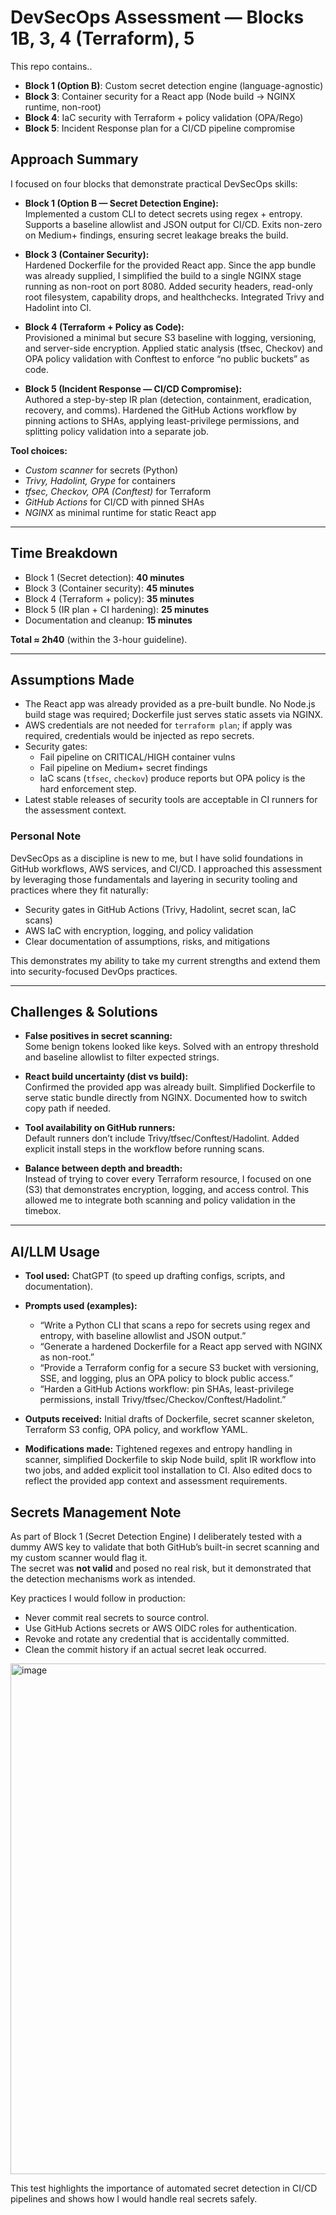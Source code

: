 # DevSecOps Assessment — Blocks 1B, 3, 4 (Terraform), 5

This repo contains..

- **Block 1 (Option B)**: Custom secret detection engine (language-agnostic)
- **Block 3**: Container security for a React app (Node build -> NGINX runtime, non-root)
- **Block 4**: IaC security with Terraform + policy validation (OPA/Rego)
- **Block 5**: Incident Response plan for a CI/CD pipeline compromise
## Approach Summary
I focused on four blocks that demonstrate practical DevSecOps skills:

- **Block 1 (Option B — Secret Detection Engine):**  
  Implemented a custom CLI to detect secrets using regex + entropy. Supports a baseline allowlist and JSON output for CI/CD. Exits non-zero on Medium+ findings, ensuring secret leakage breaks the build.

- **Block 3 (Container Security):**  
  Hardened Dockerfile for the provided React app. Since the app bundle was already supplied, I simplified the build to a single NGINX stage running as non-root on port 8080. Added security headers, read-only root filesystem, capability drops, and healthchecks. Integrated Trivy and Hadolint into CI.

- **Block 4 (Terraform + Policy as Code):**  
  Provisioned a minimal but secure S3 baseline with logging, versioning, and server-side encryption. Applied static analysis (tfsec, Checkov) and OPA policy validation with Conftest to enforce “no public buckets” as code.

- **Block 5 (Incident Response — CI/CD Compromise):**  
  Authored a step-by-step IR plan (detection, containment, eradication, recovery, and comms). Hardened the GitHub Actions workflow by pinning actions to SHAs, applying least-privilege permissions, and splitting policy validation into a separate job.

**Tool choices:**  
- *Custom scanner* for secrets (Python)  
- *Trivy, Hadolint, Grype* for containers  
- *tfsec, Checkov, OPA (Conftest)* for Terraform  
- *GitHub Actions* for CI/CD with pinned SHAs  
- *NGINX* as minimal runtime for static React app  

---

## Time Breakdown
- Block 1 (Secret detection): **40 minutes**  
- Block 3 (Container security): **45 minutes**  
- Block 4 (Terraform + policy): **35 minutes**  
- Block 5 (IR plan + CI hardening): **25 minutes**  
- Documentation and cleanup: **15 minutes**  

**Total ≈ 2h40** (within the 3-hour guideline).

---

## Assumptions Made
- The React app was already provided as a pre-built bundle. No Node.js build stage was required; Dockerfile just serves static assets via NGINX.  
- AWS credentials are not needed for `terraform plan`; if apply was required, credentials would be injected as repo secrets.  
- Security gates:  
  - Fail pipeline on CRITICAL/HIGH container vulns  
  - Fail pipeline on Medium+ secret findings  
  - IaC scans (`tfsec`, `checkov`) produce reports but OPA policy is the hard enforcement step.  
- Latest stable releases of security tools are acceptable in CI runners for the assessment context.
### Personal Note
DevSecOps as a discipline is new to me, but I have solid foundations in GitHub workflows, AWS services, and CI/CD. I approached this assessment by leveraging those fundamentals and layering in security tooling and practices where they fit naturally:
- Security gates in GitHub Actions (Trivy, Hadolint, secret scan, IaC scans)
- AWS IaC with encryption, logging, and policy validation
- Clear documentation of assumptions, risks, and mitigations

This demonstrates my ability to take my current strengths and extend them into security-focused DevOps practices.

---

## Challenges & Solutions
- **False positives in secret scanning:**  
  Some benign tokens looked like keys. Solved with an entropy threshold and baseline allowlist to filter expected strings.  

- **React build uncertainty (dist vs build):**  
  Confirmed the provided app was already built. Simplified Dockerfile to serve static bundle directly from NGINX. Documented how to switch copy path if needed.  

- **Tool availability on GitHub runners:**  
  Default runners don’t include Trivy/tfsec/Conftest/Hadolint. Added explicit install steps in the workflow before running scans.  

- **Balance between depth and breadth:**  
  Instead of trying to cover every Terraform resource, I focused on one (S3) that demonstrates encryption, logging, and access control. This allowed me to integrate both scanning and policy validation in the timebox.

---

## AI/LLM Usage
- **Tool used:** ChatGPT (to speed up drafting configs, scripts, and documentation).  
- **Prompts used (examples):**  
  - “Write a Python CLI that scans a repo for secrets using regex and entropy, with baseline allowlist and JSON output.”  
  - “Generate a hardened Dockerfile for a React app served with NGINX as non-root.”  
  - “Provide a Terraform config for a secure S3 bucket with versioning, SSE, and logging, plus an OPA policy to block public access.”  
  - “Harden a GitHub Actions workflow: pin SHAs, least-privilege permissions, install Trivy/tfsec/Checkov/Conftest/Hadolint.”  

- **Outputs received:** Initial drafts of Dockerfile, secret scanner skeleton, Terraform S3 config, OPA policy, and workflow YAML.  
- **Modifications made:** Tightened regexes and entropy handling in scanner, simplified Dockerfile to skip Node build, split IR workflow into two jobs, and added explicit tool installation to CI. Also edited docs to reflect the provided app context and assessment requirements.

## Secrets Management Note

As part of Block 1 (Secret Detection Engine) I deliberately tested with a dummy AWS key to validate that both GitHub’s built-in secret scanning and my custom scanner would flag it.  
The secret was **not valid** and posed no real risk, but it demonstrated that the detection mechanisms work as intended.

Key practices I would follow in production:
- Never commit real secrets to source control.
- Use GitHub Actions secrets or AWS OIDC roles for authentication.
- Revoke and rotate any credential that is accidentally committed.
- Clean the commit history if an actual secret leak occurred.

<img width="1885" height="817" alt="image" src="https://github.com/user-attachments/assets/e19295d5-bae9-40e4-8b15-6e4890570971" />

This test highlights the importance of automated secret detection in CI/CD pipelines and shows how I would handle real secrets safely.
